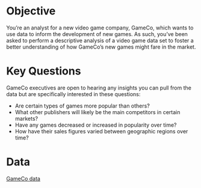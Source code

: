 # Objective
You’re an analyst for a new video game company, GameCo, which wants to use data to inform the development of new games. As such, you’ve been asked to perform a descriptive analysis of a video game data set to foster a better understanding of how GameCo’s new games might fare in the market.

# Key Questions
GameCo executives are open to hearing any insights you can pull from the data but are specifically interested in these questions:
- Are certain types of games more popular than others?
- What other publishers will likely be the main competitors in certain markets?
- Have any games decreased or increased in popularity over time?
- How have their sales figures varied between geographic regions over time?

# Data
[GameCo data](https://images.careerfoundry.com/public/courses/intro-to-data/E2/vgsales.xlsx)
